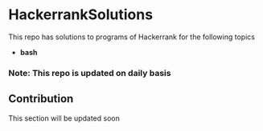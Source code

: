 # HackerrankSolutions

This repo has solutions to programs of Hackerrank for the following topics

- **bash**

### Note: This repo is updated on daily basis

## Contribution

This section will be updated soon